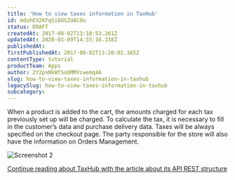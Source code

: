 ```yaml
---
title: 'How to view taxes information in TaxHub'
id: mduhEV2KFqSi8OS2UACOu
status: DRAFT
createdAt: 2017-08-02T13:10:53.261Z
updatedAt: 2020-01-09T14:55:16.338Z
publishedAt: 
firstPublishedAt: 2017-08-02T13:20:02.165Z
contentType: tutorial
productTeam: Apps
author: 2Y2pnNkWfSoUMMYcwemq4A
slug: how-to-view-taxes-information-in-taxhub
legacySlug: how-to-view-taxes-information-in-taxhub
subcategory: 
---
```


When a product is added to the cart, the amounts charged for each tax previously set up will be charged. To calculate the tax, it is necessary to fill in the customer’s data and purchase delivery data. Taxes will be always specified on the checkout page. The party responsible for the store will also have the information on Orders Management.

![Screenshot 2](//images.ctfassets.net/alneenqid6w5/6I5qA3ZzMWuC4gMeoi628W/a5a3d1a6fdae11ca486d1fef33157c6a/Screenshot_2.png)

[Continue reading about TaxHub with the article about its API REST structure](/en/tutorial/how-is-taxhub-api-rest-structure)
